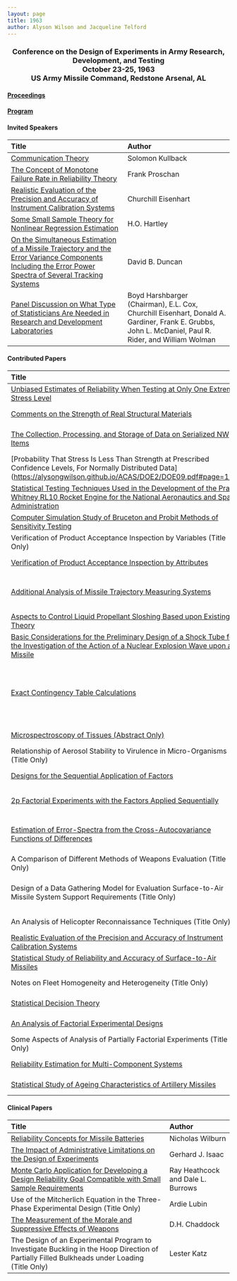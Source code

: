 ```yaml
---
layout: page
title: 1963
author: Alyson Wilson and Jacqueline Telford
---
```

<div align="center"><h3>Conference on the Design of Experiments in Army Research, Development, and Testing<br>
October 23-25, 1963<br>
US Army Missile Command, Redstone Arsenal, AL</h3></div>


#### [Proceedings](https://alysongwilson.github.io/ACAS/DOE2/DOE09.pdf#page=5)

#### [Program](https://alysongwilson.github.io/ACAS/DOE2/DOE09.pdf#page=19)


#### Invited Speakers

| Title | Author |
| :--- | :--- |
| [Communication Theory](https://alysongwilson.github.io/ACAS/DOE2/DOE09.pdf#page=29) | Solomon Kullback |
| [The Concept of Monotone Failure Rate in Reliability Theory](https://alysongwilson.github.io/ACAS/DOE2/DOE09.pdf#page=44) | Frank Proschan |
| [Realistic Evaluation of the Precision and Accuracy of Instrument Calibration Systems](https://alysongwilson.github.io/ACAS/DOE2/DOE09.pdf#page=415) | Churchill Eisenhart |
| [Some Small Sample Theory for Nonlinear Regression Estimation](https://alysongwilson.github.io/ACAS/DOE2/DOE09.pdf#page=569) | H.O. Hartley |
| [On the Simultaneous Estimation of a Missile Trajectory and the Error Variance Components Including the Error Power Spectra of Several Tracking Systems](https://alysongwilson.github.io/ACAS/DOE2/DOE09.pdf#page=575) | David B. Duncan |
| [Panel Discussion on What Type of Statisticians Are Needed in Research and Development Laboratories](https://alysongwilson.github.io/ACAS/DOE2/DOE09.pdf#page=491) | Boyd Harshbarger (Chairman), E.L. Cox, Churchill Eisenhart, Donald A. Gardiner, Frank E. Grubbs, John L. McDaniel, Paul R. Rider, and William Wolman |

#### Contributed Papers

| Title | Author |
| :--- | :--- |
| [Unbiased Estimates of Reliability When Testing at Only One Extreme Stress Level](https://alysongwilson.github.io/ACAS/DOE2/DOE09.pdf#page=91) | A. Bulfinch |
| [Comments on the Strength of Real Structural Materials](https://alysongwilson.github.io/ACAS/DOE2/DOE09.pdf#page=110) | Kenneth H. Abbott |
| [The Collection, Processing, and Storage of Data on Serialized NW Items](https://alysongwilson.github.io/ACAS/DOE2/DOE09.pdf#page=114) | Manfred W. Krimmer |
| [Probability That Stress Is Less Than Strength at Prescribed Confidence Levels, For Normally Distributed Data] (https://alysongwilson.github.io/ACAS/DOE2/DOE09.pdf#page=122) | E.L. Bombara |
| [Statistical Testing Techniques Used in the Development of the Pratt & Whitney RL10 Rocket Engine for the National Aeronautics and Space Administration](https://alysongwilson.github.io/ACAS/DOE2/DOE09.pdf#page=173) | Harold J. Tiedemann |
| [Computer Simulation Study of Bruceton and Probit Methods of Sensitivity Testing](https://alysongwilson.github.io/ACAS/DOE2/DOE09.pdf#page=186) | John B. Gayle |
| Verification of Product Acceptance Inspection by Variables (Title Only) | Henry Ellner |
| [Verification of Product Acceptance Inspection by Attributes](https://alysongwilson.github.io/ACAS/DOE2/DOE09.pdf#page=212) | Joseph Mandelson |
| [Additional Analysis of Missile Trajectory Measuring Systems](https://alysongwilson.github.io/ACAS/DOE2/DOE09.pdf#page=218) | Oliver Lee Kingsley and Bernie R. Free |
| [Aspects to Control Liquid Propellant Sloshing Based upon Existing Theory](https://alysongwilson.github.io/ACAS/DOE2/DOE09.pdf#page=232) | Werner R. Eulitz |
| [Basic Considerations for the Preliminary Design of a Shock Tube for the Investigation of the Action of a Nuclear Explosion Wave upon a Missile](https://alysongwilson.github.io/ACAS/DOE2/DOE09.pdf#page=258) | Dietrick E. Gudzent |
| [Exact Contingency Table Calculations](https://alysongwilson.github.io/ACAS/DOE2/DOE09.pdf#page=310) | Dorothy Berg, Morley Leyton, and Clifford Maloney |
| [Microspectroscopy of Tissues (Abstract Only)](https://alysongwilson.github.io/ACAS/DOE2/DOE09.pdf#page=330) | George I. Lavin |
| Relationship of Aerosol Stability to Virulence in Micro-Organisms (Title Only) | Howard C. Nielson |
| [Designs for the Sequential Application of Factors](https://alysongwilson.github.io/ACAS/DOE2/DOE09.pdf#page=331) | Sidney Addelman |
| [2p Factorial Experiments with the Factors Applied Sequentially](https://alysongwilson.github.io/ACAS/DOE2/DOE09.pdf#page=341) | R.R. Prairie and W.J. Zimmer |
| [Estimation of Error-Spectra from the Cross-Autocovariance Functions of Differences](https://alysongwilson.github.io/ACAS/DOE2/DOE09.pdf#page=367) | D.B. Duncan and W.T. Wells |
| A Comparison of Different Methods of Weapons Evaluation (Title Only) | Andrew J. Eckles, III |
| Design of a Data Gathering Model for Evaluation Surface-to-Air Missile System Support Requirements (Title Only) | Leon Miller (presented by N. Ray Sumner) |
| An Analysis of Helicopter Reconnaissance Techniques (Title Only) | Arthur P. Woods |
| [Realistic Evaluation of the Precision and Accuracy of Instrument Calibration Systems](https://alysongwilson.github.io/ACAS/DOE2/DOE09.pdf#page=415) | Churchill Eisenhart |
| [Statistical Study of Reliability and Accuracy of Surface-to-Air Missiles](https://alysongwilson.github.io/ACAS/DOE2/DOE09.pdf#page=482) | Bruce Sterner |
| Notes on Fleet Homogeneity and Heterogeneity (Title Only) | G.E. Cooper |
| [Statistical Decision Theory](https://alysongwilson.github.io/ACAS/DOE2/DOE09.pdf#page=486) | Lionel Weiss |
| [An Analysis of Factorial Experimental Designs](https://alysongwilson.github.io/ACAS/DOE2/DOE09.pdf#page=513) | L.W. Kesting |
| Some Aspects of Analysis of Partially Factorial Experiments (Title Only) | Scott A. Krane |
| [Reliability Estimation for Multi-Component Systems](https://alysongwilson.github.io/ACAS/DOE2/DOE09.pdf#page=535) | James R. Kniss |
| [Statistical Study of Ageing Characteristics of Artillery Missiles](https://alysongwilson.github.io/ACAS/DOE2/DOE09.pdf#page=549) | Raymond Bell |
 

#### Clinical Papers

| Title | Author |
| :--- | :--- |
| [Reliability Concepts for Missile Batteries](https://alysongwilson.github.io/ACAS/DOE2/DOE09.pdf#page=277) | Nicholas Wilburn |
| [The Impact of Administrative Limitations on the Design of Experiments](https://alysongwilson.github.io/ACAS/DOE2/DOE09.pdf#page=207) | Gerhard J. Isaac |
| [Monte Carlo Application for Developing a Design Reliability Goal Compatible with Small Sample Requirements](https://alysongwilson.github.io/ACAS/DOE2/DOE09.pdf#page=285) | Ray Heathcock and Dale L. Burrows |
| Use of the Mitcherlich Equation in the Three-Phase Experimental Design (Title Only) | Ardie Lubin |
| [The Measurement of the Morale and Suppressive Effects of Weapons](https://alysongwilson.github.io/ACAS/DOE2/DOE09.pdf#page=564) | D.H. Chaddock |
| The Design of an Experimental Program to Investigate Buckling in the Hoop Direction of Partially Filled Bulkheads under Loading (Title Only) | Lester Katz |
